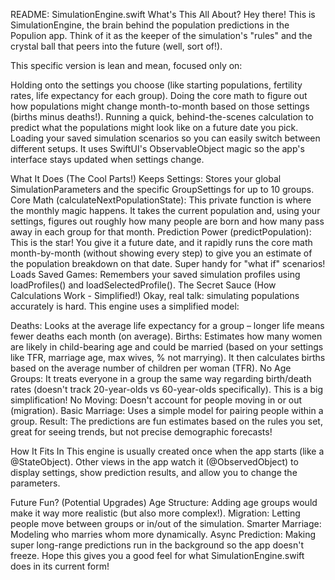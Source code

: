 README: SimulationEngine.swift
What's This All About?
Hey there! This is SimulationEngine, the brain behind the population predictions in the Populion app. Think of it as the keeper of the simulation's "rules" and the crystal ball that peers into the future (well, sort of!).

This specific version is lean and mean, focused only on:

Holding onto the settings you choose (like starting populations, fertility rates, life expectancy for each group).
Doing the core math to figure out how populations might change month-to-month based on those settings (births minus deaths!).
Running a quick, behind-the-scenes calculation to predict what the populations might look like on a future date you pick.
Loading your saved simulation scenarios so you can easily switch between different setups.
It uses SwiftUI's ObservableObject magic so the app's interface stays updated when settings change.

What It Does (The Cool Parts!) 
Keeps Settings: Stores your global SimulationParameters and the specific GroupSettings for up to 10 groups.
Core Math (calculateNextPopulationState): This private function is where the monthly magic happens. It takes the current population and, using your settings, figures out roughly how many people are born and how many pass away in each group for that month.
Prediction Power (predictPopulation): This is the star! You give it a future date, and it rapidly runs the core math month-by-month (without showing every step) to give you an estimate of the population breakdown on that date. Super handy for "what if" scenarios!
Loads Saved Games: Remembers your saved simulation profiles using loadProfiles() and loadSelectedProfile().
The Secret Sauce (How Calculations Work - Simplified!) 
Okay, real talk: simulating populations accurately is hard. This engine uses a simplified model:

Deaths: Looks at the average life expectancy for a group – longer life means fewer deaths each month (on average).
Births: Estimates how many women are likely in child-bearing age and could be married (based on your settings like TFR, marriage age, max wives, % not marrying). It then calculates births based on the average number of children per woman (TFR).
No Age Groups: It treats everyone in a group the same way regarding birth/death rates (doesn't track 20-year-olds vs 60-year-olds specifically). This is a big simplification!
No Moving: Doesn't account for people moving in or out (migration).
Basic Marriage: Uses a simple model for pairing people within a group.
Result: The predictions are fun estimates based on the rules you set, great for seeing trends, but not precise demographic forecasts!

How It Fits In 
This engine is usually created once when the app starts (like a @StateObject). Other views in the app watch it (@ObservedObject) to display settings, show prediction results, and allow you to change the parameters.

Future Fun? (Potential Upgrades) 
Age Structure: Adding age groups would make it way more realistic (but also more complex!).
Migration: Letting people move between groups or in/out of the simulation.
Smarter Marriage: Modeling who marries whom more dynamically.
Async Prediction: Making super long-range predictions run in the background so the app doesn't freeze.
Hope this gives you a good feel for what SimulationEngine.swift does in its current form!
